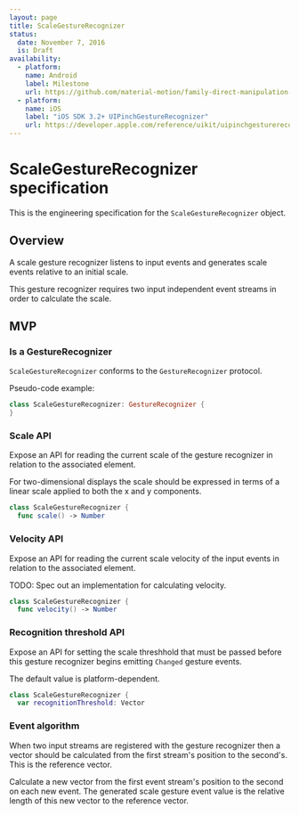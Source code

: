 ```yaml
---
layout: page
title: ScaleGestureRecognizer
status:
  date: November 7, 2016
  is: Draft
availability:
  - platform:
    name: Android
    label: Milestone
    url: https://github.com/material-motion/family-direct-manipulation-android/milestone/1
  - platform:
    name: iOS
    label: "iOS SDK 3.2+ UIPinchGestureRecognizer"
    url: https://developer.apple.com/reference/uikit/uipinchgesturerecognizer
---
```


# ScaleGestureRecognizer specification

This is the engineering specification for the `ScaleGestureRecognizer` object.

## Overview

A scale gesture recognizer listens to input events and generates scale events relative to an initial
scale.

This gesture recognizer requires two input independent event streams in order to calculate the
scale.

## MVP

### Is a GestureRecognizer

`ScaleGestureRecognizer` conforms to the `GestureRecognizer` protocol.

Pseudo-code example:

```swift
class ScaleGestureRecognizer: GestureRecognizer {
}
```

### Scale API

Expose an API for reading the current scale of the gesture recognizer in relation to the
associated element.

For two-dimensional displays the scale should be expressed in terms of a linear scale applied to
both the x and y components.

```swift
class ScaleGestureRecognizer {
  func scale() -> Number
```

### Velocity API

Expose an API for reading the current scale velocity of the input events in relation to the
associated element.

TODO: Spec out an implementation for calculating velocity.

```swift
class ScaleGestureRecognizer {
  func velocity() -> Number
```

### Recognition threshold API

Expose an API for setting the scale threshhold that must be passed before this gesture recognizer
begins emitting `Changed` gesture events.

The default value is platform-dependent.

```swift
class ScaleGestureRecognizer {
  var recognitionThreshold: Vector
```

### Event algorithm

When two input streams are registered with the gesture recognizer then a vector should be calculated
from the first stream's position to the second's. This is the reference vector.

Calculate a new vector from the first event stream's position to the second on each new event. The
generated scale gesture event value is the relative length of this new vector to the reference
vector.
